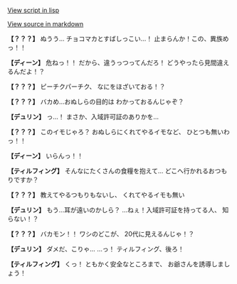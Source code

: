 [View script in lisp](../scripts/1420502.txt)

[View source in markdown](1420502.md)

**【？？？】**
ぬうう…
チョコマカとすばしっこい…！
止まらんか！この、異族めっ！！

**【ディーン】**
危ねっ！！
だから、違うっつってんだろ！
どうやったら見間違えるんだよ！？

**【？？？】**
ピーチクパーチク、
なにをほざいておる！？

**【？？？】**
バカめ…おぬしらの目的は
わかっておるんじゃぞ？

**【デュリン】**
っ…！
まさか、入域許可証のありかを…

**【？？？】**
このイモじゃろ？
おぬしらにくれてやるイモなど、
ひとつも無いわっ！！

**【ディーン】**
いらんっ！！

**【ティルフィング】**
そんなにたくさんの食糧を抱えて…
どこへ行かれるおつもりですか？

**【？？？】**
教えてやるつもりもないし、
くれてやるイモも無い

**【デュリン】**
もう…耳が遠いのかしら？
…ねぇ！入域許可証を持ってる人、
知らない！？

**【？？？】**
バカモン！！
ワシのどこが、
20代に見えるんじゃ！？

**【デュリン】**
ダメだ、こりゃ…
…っ！
ティルフィング、後ろ！

**【ティルフィング】**
くっ！
ともかく安全なところまで、
お爺さんを誘導しましょう！